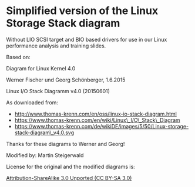 # Simplified version of the Linux Storage Stack diagram
Without LIO SCSI target and BIO based drivers for use in our Linux performance analysis and training slides.

Based on:

Diagram for Linux Kernel 4.0

Werner Fischer und Georg Schönberger, 1.6.2015

Linux I/O Stack Diagramm v4.0 (20150601)

As downloaded from:

- <http://www.thomas-krenn.com/en/oss/linux-io-stack-diagram.html>
- <https://www.thomas-krenn.com/en/wiki/Linux\_I/O\_Stack\_Diagram>
- <https://www.thomas-krenn.com/de/wikiDE/images/5/50/Linux-storage-stack-diagram\_v4.0.svg>

Thanks for these diagrams to Werner and Georg!


Modified by: Martin Steigerwald


License for the original and the modified diagrams is:

[Attribution-ShareAlike 3.0 Unported (CC BY-SA 3.0)](https://creativecommons.org/licenses/by-sa/3.0/)

